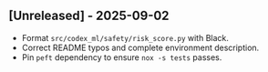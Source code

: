 ## [Unreleased] - 2025-09-02
- Format `src/codex_ml/safety/risk_score.py` with Black.
- Correct README typos and complete environment description.
- Pin `peft` dependency to ensure `nox -s tests` passes.
